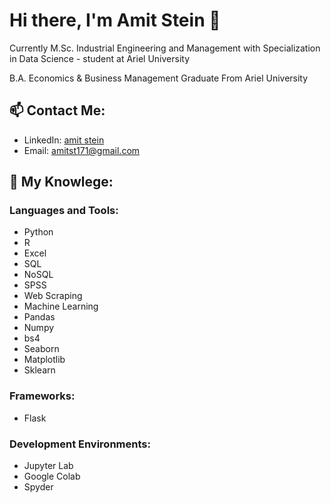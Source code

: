 
# Hi there, I'm Amit Stein 👋
Currently M.Sc. Industrial Engineering and Management with Specialization in Data Science - student at Ariel University

B.A. Economics & Business Management Graduate From Ariel University

## 📫 Contact Me:
- LinkedIn: [amit stein](https://www.linkedin.com/in/amit-stein-41b349200/)
- Email: [amitst171@gmail.com](amitst171@gmail.com)

## 🔬 My Knowlege:
### Languages and Tools:
- Python
- R
- Excel
- SQL
- NoSQL
- SPSS
- Web Scraping
- Machine Learning
- Pandas
- Numpy
- bs4
- Seaborn
- Matplotlib
- Sklearn


### Frameworks:
- Flask

### Development Environments:
- Jupyter Lab
- Google Colab
- Spyder



